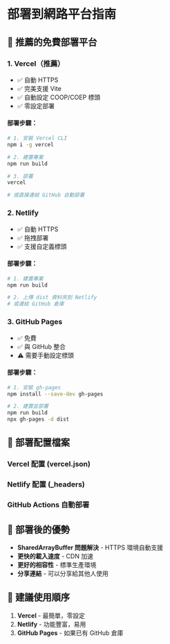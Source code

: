 # 部署到網路平台指南

## 🚀 推薦的免費部署平台

### 1. **Vercel（推薦）**
- ✅ 自動 HTTPS
- ✅ 完美支援 Vite
- ✅ 自動設定 COOP/COEP 標頭
- ✅ 零設定部署

#### 部署步驟：
```bash
# 1. 安裝 Vercel CLI
npm i -g vercel

# 2. 建置專案
npm run build

# 3. 部署
vercel

# 或直接連結 GitHub 自動部署
```

### 2. **Netlify**
- ✅ 自動 HTTPS
- ✅ 拖拽部署
- ✅ 支援自定義標頭

#### 部署步驟：
```bash
# 1. 建置專案
npm run build

# 2. 上傳 dist 資料夾到 Netlify
# 或連結 GitHub 倉庫
```

### 3. **GitHub Pages**
- ✅ 免費
- ✅ 與 GitHub 整合
- ⚠️ 需要手動設定標頭

#### 部署步驟：
```bash
# 1. 安裝 gh-pages
npm install --save-dev gh-pages

# 2. 建置並部署
npm run build
npx gh-pages -d dist
```

## 🔧 部署配置檔案

### Vercel 配置 (vercel.json)
### Netlify 配置 (_headers)
### GitHub Actions 自動部署

## 📱 部署後的優勢

- **SharedArrayBuffer 問題解決** - HTTPS 環境自動支援
- **更快的載入速度** - CDN 加速
- **更好的相容性** - 標準生產環境
- **分享連結** - 可以分享給其他人使用

## 🎯 建議使用順序

1. **Vercel** - 最簡單，零設定
2. **Netlify** - 功能豐富，易用
3. **GitHub Pages** - 如果已有 GitHub 倉庫
